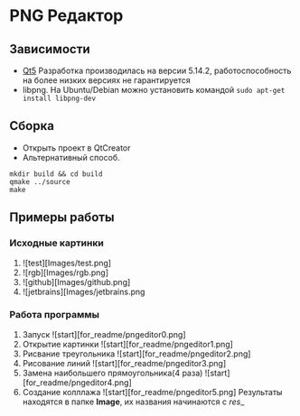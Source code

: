 # PNG Редактор

## Зависимости

* [Qt5](https://www.qt.io/download) Разработка производилась на версии 5.14.2, работоспособность на более низких версиях не гарантируется
* libpng. На Ubuntu/Debian можно установить командой ```sudo apt-get install libpng-dev```

## Сборка

* Открыть проект в QtCreator
* Альтернативный способ.
```
mkdir build && cd build
qmake ../source
make
```

## Примеры работы

### Исходные картинки

1. ![test][Images/test.png]
2. ![rgb][Images/rgb.png]
3. ![github][Images/github.png]
4. ![jetbrains][Images/jetbrains.png

### Работа программы

1. Запуск ![start][for_readme/pngeditor0.png]
2. Открытие картинки ![start][for_readme/pngeditor1.png]
3. Рисвание треугольника ![start][for_readme/pngeditor2.png]
4. Рисование линий ![start][for_readme/pngeditor3.png]
5. Замена наибольшего прямоугольника(4 раза) ![start][for_readme/pngeditor4.png]
6. Создание колллажа ![start][for_readme/pngeditor5.png]
Результаты находятся в папке **Image**, их названия начинаются с _res__
